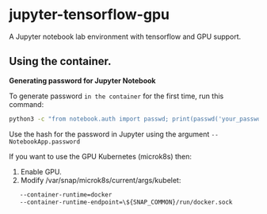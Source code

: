 # jupyter-tensorflow-gpu

A Jupyter notebook lab environment with tensorflow and GPU support.

## Using the container.

**Generating password for Jupyter Notebook**

To generate password `in the container` for the first time, run this command:

```bash
python3 -c "from notebook.auth import passwd; print(passwd('your_password'))"
```

Use the hash for the password in Jupyter using the argument `--NotebookApp.password`

If you want to use the GPU Kubernetes (microk8s) then:

1. Enable GPU.
2. Modify /var/snap/microk8s/current/args/kubelet:

```bash
   --container-runtime=docker
   --container-runtime-endpoint=\${SNAP_COMMON}/run/docker.sock
```
